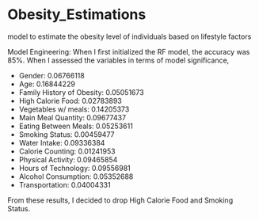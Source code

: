 # Obesity_Estimations
model to estimate the obesity level of individuals based on lifestyle factors

Model Engineering:
When I first initialized the RF model, the accuracy was 85%. When I assessed the variables in terms of model significance, 
 - Gender: 0.06766118
 - Age: 0.16844229
 - Family History of Obesity: 0.05051673
 - High Calorie Food: 0.02783893
 - Vegetables w/ meals: 0.14205373
 - Main Meal Quantity: 0.09677437
 - Eating Between Meals: 0.05253611
 - Smoking Status: 0.00459477
 - Water Intake: 0.09336384
 - Calorie Counting: 0.01241953
 - Physical Activity: 0.09465854
 - Hours of Technology: 0.09556981
 - Alcohol Consumption: 0.05352688
 - Transportation: 0.04004331

From these results, I decided to drop High Calorie Food and Smoking Status.


